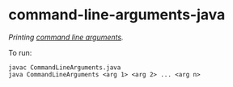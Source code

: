 # command-line-arguments-java

*Printing [command line arguments](http://rosettacode.org/wiki/Command-line_arguments).*

To run:
```
javac CommandLineArguments.java
java CommandLineArguments <arg 1> <arg 2> ... <arg n>
```